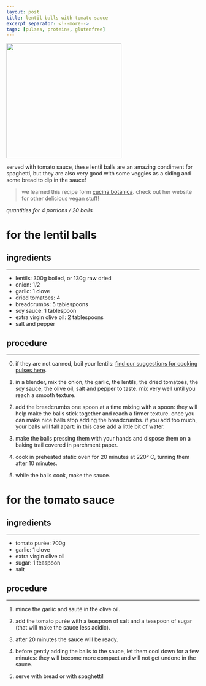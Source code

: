 ```yaml
---
layout: post
title: lentil balls with tomato sauce
excerpt_separator: <!--more-->
tags: [pulses, protein+, glutenfree]
---
```


 <img src="../../../images/lentil-balls.jpeg" width="300">

<!--more-->

served with tomato sauce, these lentil balls are an amazing condiment for spaghetti, but they are also very good with some veggies as a siding and some bread to dip in the sauce!

> we learned this recipe form [cucina botanica](https://www.cucinabotanica.com/). check out her website for other delicious vegan stuff!

*quantities for 4 portions / 20 balls*

# for the lentil balls

## ingredients
---

- lentils: 300g boiled, or 130g raw dried
- onion: 1/2
- garlic: 1 clove
- dried tomatoes: 4
- breadcrumbs: 5 tablespoons
- soy sauce: 1 tablespoon
- extra virgin olive oil: 2 tablespoons
- salt and pepper
  
## procedure
---

0. if they are not canned, boil your lentils: [find our suggestions for cooking pulses here](https://fagiolini.github.io/pulses-guide/).
   
1. in a blender, mix the onion, the garlic, the lentils, the dried tomatoes, the soy sauce, the olive oil, salt and pepper to taste. mix very well until you reach a smooth texture.
   
2. add the breadcrumbs one spoon at a time mixing with a spoon: they will help make the balls stick together and reach a firmer texture. once you can make nice balls stop adding the breadcrumbs. if you add too much, your balls will fall apart: in this case add a little bit of water.

3. make the balls pressing them with your hands and dispose them on a baking trail covered in parchment paper.

4. cook in preheated static oven for 20 minutes at 220° C, turning them after 10 minutes.

5. while the balls cook, make the sauce.


# for the tomato sauce

## ingredients
---

- tomato purée: 700g
- garlic: 1 clove
- extra virgin olive oil
- sugar: 1 teaspoon
- salt
  
## procedure
---

1. mince the garlic and sauté in the olive oil.

2. add the tomato purée with a teaspoon of salt and a teaspoon of sugar (that will make the sauce less acidic).

3. after 20 minutes the sauce will be ready. 

4. before gently adding the balls to the sauce, let them cool down for a few minutes: they will become more compact and will not get undone in the sauce.
   
5. serve with bread or with spaghetti!
   